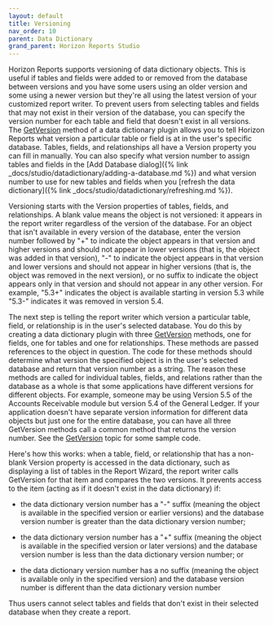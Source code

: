 ```yaml
---
layout: default
title: Versioning
nav_order: 10
parent: Data Dictionary
grand_parent: Horizon Reports Studio
---
```


Horizon Reports supports versioning of data dictionary objects. This is useful if tables and fields were added to or removed from the database between versions and you have some users using an older version and some using a newer version but they're all using the latest version of your customized report writer. To prevent users from selecting tables and fields that may not exist in their version of the database, you can specify the version number for each table and field that doesn't exist in all versions. The [GetVersion](vfps://Topic/_2E10WACPQ) method of a data dictionary plugin allows you to tell Horizon Reports what version a particular table or field is at in the user's specific database. Tables, fields, and relationships all have a Version property you can fill in manually. You can also specify what version number to assign tables and fields in the [Add Database dialog]({% link _docs/studio/datadictionary/adding-a-database.md %}) and what version number to use for new tables and fields when you [refresh the data dictionary]({% link _docs/studio/datadictionary/refreshing.md %}).

Versioning starts with the Version properties of tables, fields, and relationships. A blank value means the object is not versioned: it appears in the report writer regardless of the version of the database. For an object that isn't available in every version of the database, enter the version number followed by "+" to indicate the object appears in that version and higher versions and should not appear in lower versions (that is, the object was added in that version), "-" to indicate the object appears in that version and lower versions and should not appear in higher versions (that is, the object was removed in the next version), or no suffix to indicate the object appears only in that version and should not appear in any other version. For example, "5.3+" indicates the object is available starting in version 5.3 while "5.3-" indicates it was removed in version 5.4.

The next step is telling the report writer which version a particular table, field, or relationship is in the user's selected database. You do this by creating a data dictionary plugin with three [GetVersion](vfps://Topic/_2E10WACPQ) methods, one for fields, one for tables and one for relationships. These methods are passed references to the object in question. The code for these methods should determine what version the specified object is in the user's selected database and return that version number as a string. The reason these methods are called for individual tables, fields, and relations rather than the database as a whole is that some applications have different versions for different objects. For example, someone may be using Version 5.5 of the Accounts Receivable module but version 5.4 of the General Ledger. If your application doesn't have separate version information for different data objects but just one for the entire database, you can have all three GetVersion methods call a common method that returns the version number. See the [GetVersion](vfps://Topic/_2E10WACPQ) topic for some sample code.

Here's how this works: when a table, field, or relationship that has a non-blank Version property is accessed in the data dictionary, such as displaying a list of tables in the Report Wizard, the report writer calls GetVersion for that item and compares the two versions. It prevents access to the item (acting as if it doesn't exist in the data dictionary) if:

* the data dictionary version number has a "-" suffix (meaning the object is available in the specified version or earlier versions) and the database version number is greater than the data dictionary version number;

* the data dictionary version number has a "+" suffix (meaning the object is available in the specified version or later versions) and the database version number is less than the data dictionary version number; or

* the data dictionary version number has a no suffix (meaning the object is available only in the specified version) and the database version number is different than the data dictionary version number

Thus users cannot select tables and fields that don't exist in their selected database when they create a report.